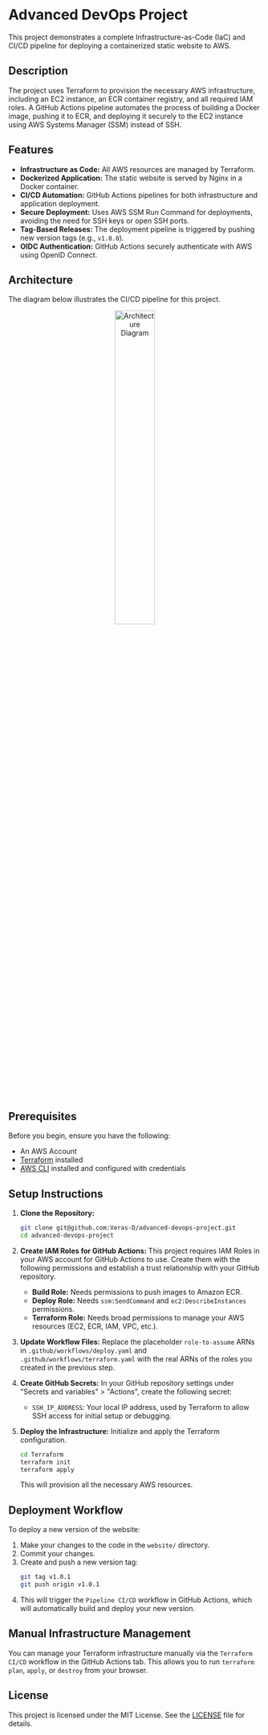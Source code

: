 # Advanced DevOps Project

This project demonstrates a complete Infrastructure-as-Code (IaC) and CI/CD pipeline for deploying a containerized static website to AWS.

## Description

The project uses Terraform to provision the necessary AWS infrastructure, including an EC2 instance, an ECR container registry, and all required IAM roles. A GitHub Actions pipeline automates the process of building a Docker image, pushing it to ECR, and deploying it securely to the EC2 instance using AWS Systems Manager (SSM) instead of SSH.

## Features

- **Infrastructure as Code:** All AWS resources are managed by Terraform.
- **Dockerized Application:** The static website is served by Nginx in a Docker container.
- **CI/CD Automation:** GitHub Actions pipelines for both infrastructure and application deployment.
- **Secure Deployment:** Uses AWS SSM Run Command for deployments, avoiding the need for SSH keys or open SSH ports.
- **Tag-Based Releases:** The deployment pipeline is triggered by pushing new version tags (e.g., `v1.0.0`).
- **OIDC Authentication:** GitHub Actions securely authenticate with AWS using OpenID Connect.

## Architecture

The diagram below illustrates the CI/CD pipeline for this project.

<p align="center">
  <img src="https://i.imgur.com/eXH0JvV.png" alt="Architecture Diagram" width="40%"/>
</p>

## Prerequisites

Before you begin, ensure you have the following:
- An AWS Account
- [Terraform](https://learn.hashicorp.com/tutorials/terraform/install-cli) installed
- [AWS CLI](https://docs.aws.amazon.com/cli/latest/userguide/getting-started-install.html) installed and configured with credentials

## Setup Instructions

1.  **Clone the Repository:**
    ```sh
    git clone git@github.com:Veras-D/advanced-devops-project.git
    cd advanced-devops-project
    ```

2.  **Create IAM Roles for GitHub Actions:**
    This project requires IAM Roles in your AWS account for GitHub Actions to use. Create them with the following permissions and establish a trust relationship with your GitHub repository.

    *   **Build Role:** Needs permissions to push images to Amazon ECR.
    *   **Deploy Role:** Needs `ssm:SendCommand` and `ec2:DescribeInstances` permissions.
    *   **Terraform Role:** Needs broad permissions to manage your AWS resources (EC2, ECR, IAM, VPC, etc.).

3.  **Update Workflow Files:**
    Replace the placeholder `role-to-assume` ARNs in `.github/workflows/deploy.yaml` and `.github/workflows/terraform.yaml` with the real ARNs of the roles you created in the previous step.

4.  **Create GitHub Secrets:**
    In your GitHub repository settings under "Secrets and variables" > "Actions", create the following secret:
    *   `SSH_IP_ADDRESS`: Your local IP address, used by Terraform to allow SSH access for initial setup or debugging.

5.  **Deploy the Infrastructure:**
    Initialize and apply the Terraform configuration.
    ```sh
    cd Terraform
    terraform init
    terraform apply
    ```
    This will provision all the necessary AWS resources.

## Deployment Workflow

To deploy a new version of the website:

1.  Make your changes to the code in the `website/` directory.
2.  Commit your changes.
3.  Create and push a new version tag:
    ```sh
    git tag v1.0.1
    git push origin v1.0.1
    ```
4.  This will trigger the `Pipeline CI/CD` workflow in GitHub Actions, which will automatically build and deploy your new version.

## Manual Infrastructure Management

You can manage your Terraform infrastructure manually via the `Terraform CI/CD` workflow in the GitHub Actions tab. This allows you to run `terraform plan`, `apply`, or `destroy` from your browser.

## License

This project is licensed under the MIT License. See the [LICENSE](LICENSE) file for details.